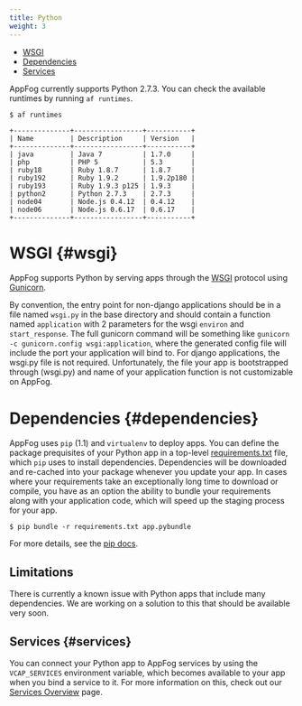 ```yaml
---
title: Python
weight: 3
---
```


* [WSGI](#wsgi)
* [Dependencies](#dependencies)
* [Services](#services)

AppFog currently supports Python 2.7.3. You can check the available runtimes by running `af runtimes`.


    $ af runtimes
    
    +--------------+-----------------+-----------+
    | Name         | Description     | Version   |
    +--------------+-----------------+-----------+
    | java         | Java 7          | 1.7.0     |
    | php          | PHP 5           | 5.3       |
    | ruby18       | Ruby 1.8.7      | 1.8.7     |
    | ruby192      | Ruby 1.9.2      | 1.9.2p180 |
    | ruby193      | Ruby 1.9.3 p125 | 1.9.3     |
    | python2      | Python 2.7.3    | 2.7.3     |
    | node04       | Node.js 0.4.12  | 0.4.12    |
    | node06       | Node.js 0.6.17  | 0.6.17    |
    +--------------+-----------------+-----------+




# WSGI {#wsgi} 

AppFog supports Python by serving apps through the [WSGI](http://wsgi.readthedocs.org/en/latest/index.html) protocol using [Gunicorn](http://gunicorn.org/). 

By convention, the entry point for non-django applications should be in a file named `wsgi.py` in the base directory and should contain a function named `application` with 2 parameters for the wsgi `environ` and `start_response`. The full gunicorn command will be something like `gunicorn -c gunicorn.config wsgi:application`, where the generated config file will include the port your application will bind to. For django applications, the wsgi.py file is not required. Unfortunately, the file your app is bootstrapped through (wsgi.py) and name of your application function is not customizable on AppFog. 


# Dependencies {#dependencies}

AppFog uses `pip` (1.1) and `virtualenv` to deploy apps. You can define the package prequisites of your Python app in a top-level [requirements.txt](http://www.pip-installer.org/en/latest/requirements.html#the-requirements-file-format) file, which `pip` uses to install dependencies. Dependencies will be downloaded and re-cached into your package whenever you update your app. In cases where your requirements take an exceptionally long time to download or compile, you have as an option the ability to bundle your requirements along with your application code, which will speed up the staging process for your app.

    $ pip bundle -r requirements.txt app.pybundle

For more details, see the [pip docs](http://www.pip-installer.org/en/1.1/usage.html#bundles). 
    
## Limitations

There is currently a known issue with Python apps that include many dependencies. We are working on a solution to this that should be available very soon.

## Services {#services}

You can connect your Python app to AppFog services by using the `VCAP_SERVICES` environment variable, which becomes available to your app when you bind a service to it. For more information on this, check out our [Services Overview](/services/overview) page.
